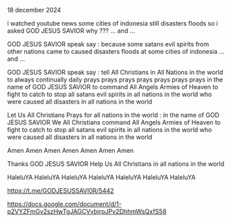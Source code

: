 18 december 2024

i watched youtube news some cities of indonesia still disasters floods so i asked GOD JESUS SAVIOR why ??? … and …

GOD JESUS SAVIOR speak say : because some satans evil spirits from other nations came to caused disasters floods at some cities of indonesia … and …

GOD JESUS SAVIOR speak say : tell All Christians in All Nations in the world to always continually daily prays prays prays prays prays prays prays in the name of GOD JESUS SAVIOR to command All Angels Armies of Heaven to fight to catch to stop all satans evil spirits in all nations in the world who were caused all disasters in all nations in the world

Let Us All Christians Prays for all nations in the world : in the name of GOD JESUS SAVIOR We All Christians command All Angels Armies of Heaven to fight to catch to stop all satans evil spirits in all nations in the world who were caused all disasters in all nations in the world

Amen Amen Amen Amen Amen Amen Amen

Thanks GOD JESUS SAVIOR Help Us All Christians in all nations in the world

HaleluYA HaleluYA HaleluYA HaleluYA HaleluYA HaleluYA HaleluYA 

https://t.me/GODJESUSSAVI0R/5442

https://docs.google.com/document/d/1-p2VYZFmGv2szHwTgJAGCVvbjrpJPv2DhhmWsQxfS58
